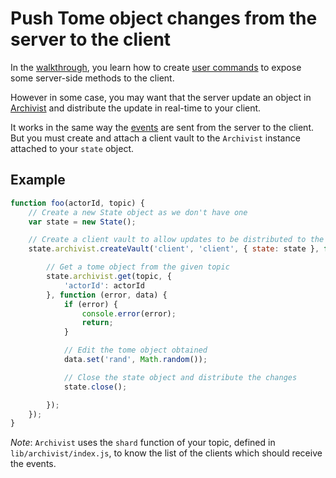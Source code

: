 # Push Tome object changes from the server to the client

In the [walkthrough](../walkthrough/Readme.md),
you learn how to create [user commands](../walkthrough/Modules.md#user-commands)
to expose some server-side methods to the client.

However in some case, you may want that the server update an object in
[Archivist](../../lib/archivist/Readme.md) and distribute the update in real-time
to your client.

It works in the same way the [events](../walkthrough/Events.md) are sent
from the server to the client.
But you must create and attach a client vault to the `Archivist` instance
attached to your `state` object.

## Example

``` javascript
function foo(actorId, topic) {
    // Create a new State object as we don't have one
    var state = new State();

	// Create a client vault to allow updates to be distributed to the client
	state.archivist.createVault('client', 'client', { state: state }, function () {

        // Get a tome object from the given topic
		state.archivist.get(topic, {
		    'actorId': actorId
		}, function (error, data) {
		    if (error) {
		        console.error(error);
		        return;
		    }

		    // Edit the tome object obtained
		    data.set('rand', Math.random());

		    // Close the state object and distribute the changes
		    state.close();

		});
	});
}
```

_Note_: `Archivist` uses the `shard` function of your topic,
defined in `lib/archivist/index.js`, to know the list of the clients
which should receive the events.
